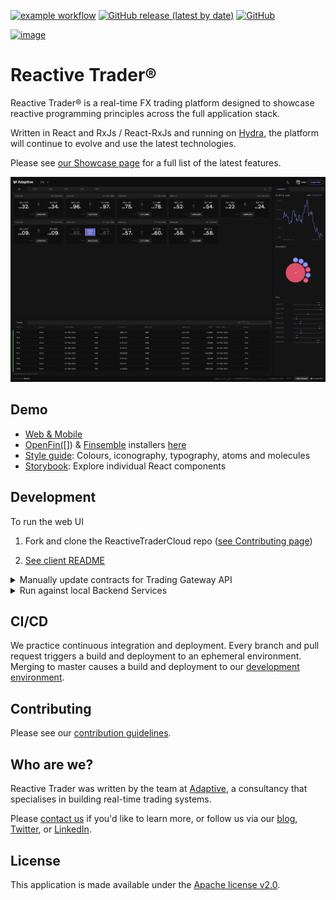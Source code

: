 [![example workflow](https://github.com/AdaptiveConsulting/ReactiveTraderCloud/actions/workflows/branch.yml/badge.svg?branch=master)](https://github.com/AdaptiveConsulting/ReactiveTraderCloud/actions/workflows/branch.yml)
[![GitHub release (latest by date)](https://img.shields.io/github/v/release/AdaptiveConsulting/ReactiveTraderCloud)](https://github.com/AdaptiveConsulting/ReactiveTraderCloud/releases/latest)
[![GitHub](https://img.shields.io/github/license/AdaptiveConsulting/ReactiveTraderCloud)](https://opensource.org/licenses/Apache-2.0)

[![image](images/adaptive-logo.svg)](http://weareadaptive.com/)

# Reactive Trader®

Reactive Trader® is a real-time FX trading platform designed to showcase reactive programming principles across the full application stack.

Written in React and RxJs / React-RxJs and running on [Hydra](https://weareadaptive.com/hydra/), the platform will continue to evolve and use the latest technologies.

Please see [our Showcase page](https://weareadaptive.com/showcase/) for a full list of the latest features.

![image](/packages/client/public-workspace/images/previews/reactive-trader.PNG)

## Demo

- [Web & Mobile](https://www.reactivetrader.com)
- [OpenFin([]](https://openfin.co/)) & [Finsemble](https://cosaic.io/finsemble/) installers [here](./packages/client/install/README.md)
- [Style guide](https://www.reactivetrader.com/storybook): Colours, iconography, typography, atoms and molecules
- [Storybook](https://www.reactivetrader.com/styleguide): Explore individual React components

## Development

To run the web UI

1. Fork and clone the ReactiveTraderCloud repo ([see Contributing page](CONTRIBUTING.md))

2. [See client README](packages/client/README.md)

<details>
<summary>Manually update contracts for Trading Gateway API</summary>

1. Open [hydra-reactive-trader](`https://github.com/AdaptiveConsulting/hydra-reactive-trader`) project in IntelliJ IDEA and run:

   ```sh
   ./gradlew
   ```

2. Copy file `component/gateway/trading/api/build/generated-sources/codecs/main/resources/trading-gateway.hyer` to UI project `src/client/trading-gateway.hyer`

3. Back in src/client, run:
   ```sh
   npm run generateCod
   ```
   This will regenerate TradingGateway.ts `(file://./src/client/src/generated/TradingGateway.ts)`
   </details>

<details>
<summary>Run against local Backend Services</summary>

1. Follow instructions to start [Backend Services](`https://github.com/AdaptiveConsulting/hydra-reactive-trader#building-the-project`)

2. Run:
   ```sh
   VITE_HYDRA_URL=ws://localhost:8929 npm start
   ```
   </details>

## CI/CD

We practice continuous integration and deployment. Every branch and pull request triggers a build and deployment to an ephemeral environment. Merging to master causes a build and deployment to our [development environment](https://web.dev.reactivetrader.com).

## Contributing

Please see our [contribution guidelines](./CONTRIBUTING.md).

## Who are we?

Reactive Trader was written by the team at [Adaptive](http://weareadaptive.com/), a consultancy that specialises in building real-time trading systems.

Please [contact us](https://weareadaptive.com/contact/) if you'd like to learn more, or follow us via our [blog](https://weareadaptive.com/life-at-adaptive/), [Twitter](https://twitter.com/WeAreAdaptive), or [LinkedIn](https://www.linkedin.com/company/adaptive-consulting-ltd/).

## License

This application is made available under the [Apache license v2.0](./LICENSE).
